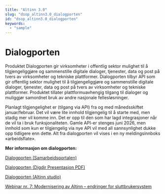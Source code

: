 ```yaml
---
title: "Altinn 3.0"
slug: "dsop_altinn3.0_dialogporten"
id: "dsop_altinn3.0_dialogporten"
keywords:
  - "sample"
---
```


# Dialogporten

Produktet Dialogporten gir virksomheter i offentlig sektor mulighet til å tilgjengeliggjøre og sammenstille digitale dialoger, tjenester, data og post på tvers av virksomheter og tekniske plattformer. Dialogporten tilbyr API som gir offentlig sektor mulighet til å tilgjengeliggjøre og sammenstille digitale dialoger, tjenester, data og post på tvers av virksomheter og tekniske plattformer. Produktet tillater plattformuavhengig tilgang til dialoger og muliggjør samordnet bruk av andre nasjonale fellesløsninger. 
<br >

Planlagt tilgjengelighet er (tilgang via API) fra og med månedsskiftet januar/februar. Det vil være lite innhold tilgjengelig til å starte med, men stadig mer vil komme inn. Det er opp til den som har lagd integrasjoner når de vil ta i bruk funksjonaliteten. Gamle API-er stenges juni 2026, men innhold som kun er tilgjengelig via nye API vil med all sannsynlighet dukke opp tidligere enn dette. Alt fra dialogporten vil vises i en ny meldingsinnboks «arbeidsflate».  

**Mer informasjon om dialogporten:**

[Dialogporten (Samarbeidsportalen)](https:/samarbeid.digdir.no/altinn/dialogporten/2347)

[Dialogporten (Digdir Presentasjon PDF)](https:/www.digdir.no/media/4871/download)

[Dialogporten (Altinn studio)](https:/docs.altinn.studio/dialogporten/)

[Webinar nr. 7: Modernisering av Altinn – endringer for sluttbrukersystem](https:/www.digdir.no/felleslosninger/webinar-nr-7-modernisering-av-altinn-endringer-sluttbrukersystem/6518)

